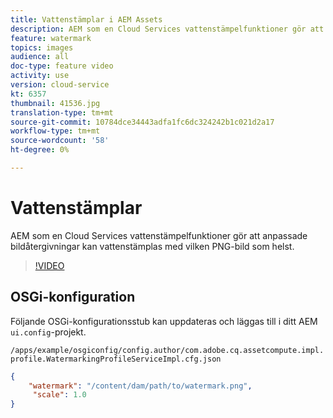 ```yaml
---
title: Vattenstämplar i AEM Assets
description: AEM som en Cloud Services vattenstämpelfunktioner gör att anpassade bildåtergivningar kan vattenstämplas med vilken PNG-bild som helst.
feature: watermark
topics: images
audience: all
doc-type: feature video
activity: use
version: cloud-service
kt: 6357
thumbnail: 41536.jpg
translation-type: tm+mt
source-git-commit: 10784dce34443adfa1fc6dc324242b1c021d2a17
workflow-type: tm+mt
source-wordcount: '58'
ht-degree: 0%

---
```



# Vattenstämplar

AEM som en Cloud Services vattenstämpelfunktioner gör att anpassade bildåtergivningar kan vattenstämplas med vilken PNG-bild som helst.

>[!VIDEO](https://video.tv.adobe.com/v/41536/?quality=12&learn=on)

## OSGi-konfiguration

Följande OSGi-konfigurationsstub kan uppdateras och läggas till i ditt AEM `ui.config`-projekt.

`/apps/example/osgiconfig/config.author/com.adobe.cq.assetcompute.impl.profile.WatermarkingProfileServiceImpl.cfg.json`

```json
{
    "watermark": "/content/dam/path/to/watermark.png",
     "scale": 1.0
}
```
